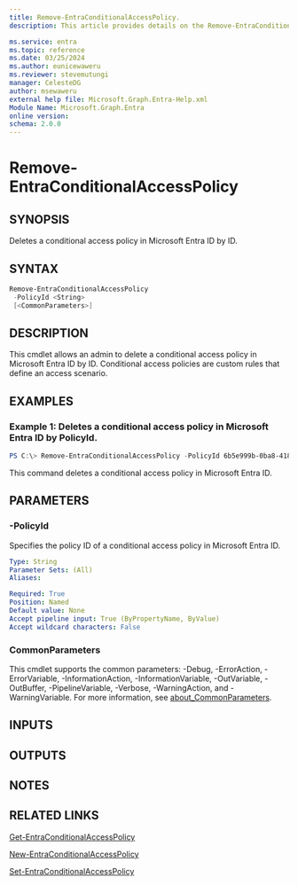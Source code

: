 ```yaml
---
title: Remove-EntraConditionalAccessPolicy.
description: This article provides details on the Remove-EntraConditionalAccessPolicy command.

ms.service: entra
ms.topic: reference
ms.date: 03/25/2024
ms.author: eunicewaweru
ms.reviewer: stevemutungi
manager: CelesteDG
author: msewaweru
external help file: Microsoft.Graph.Entra-Help.xml
Module Name: Microsoft.Graph.Entra
online version:
schema: 2.0.0
---
```


# Remove-EntraConditionalAccessPolicy

## SYNOPSIS
Deletes a conditional access policy in Microsoft Entra ID by ID.

## SYNTAX

```powershell
Remove-EntraConditionalAccessPolicy 
 -PolicyId <String> 
 [<CommonParameters>]
```

## DESCRIPTION
This cmdlet allows an admin to delete a conditional access policy in Microsoft Entra ID by ID.
Conditional access policies are custom rules that define an access scenario.

## EXAMPLES

### Example 1: Deletes a conditional access policy in Microsoft Entra ID by PolicyId.
```Powershell
PS C:\> Remove-EntraConditionalAccessPolicy -PolicyId 6b5e999b-0ba8-4186-a106-e0296c1c4358
```

This command deletes a conditional access policy in Microsoft Entra ID.

## PARAMETERS

### -PolicyId
Specifies the policy ID of a conditional access policy in Microsoft Entra ID.

```yaml
Type: String
Parameter Sets: (All)
Aliases:

Required: True
Position: Named
Default value: None
Accept pipeline input: True (ByPropertyName, ByValue)
Accept wildcard characters: False
```

### CommonParameters
This cmdlet supports the common parameters: -Debug, -ErrorAction, -ErrorVariable, -InformationAction, -InformationVariable, -OutVariable, -OutBuffer, -PipelineVariable, -Verbose, -WarningAction, and -WarningVariable. For more information, see [about_CommonParameters](https://go.microsoft.com/fwlink/?LinkID=113216).

## INPUTS

## OUTPUTS

## NOTES

## RELATED LINKS

[Get-EntraConditionalAccessPolicy](Get-EntraConditionalAccessPolicy.md)

[New-EntraConditionalAccessPolicy](New-EntraConditionalAccessPolicy.md)

[Set-EntraConditionalAccessPolicy](Set-EntraConditionalAccessPolicy.md)

